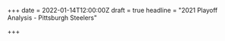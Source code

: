 +++
date = 2022-01-14T12:00:00Z
draft = true
headline = "2021 Playoff Analysis - Pittsburgh Steelers"

+++
